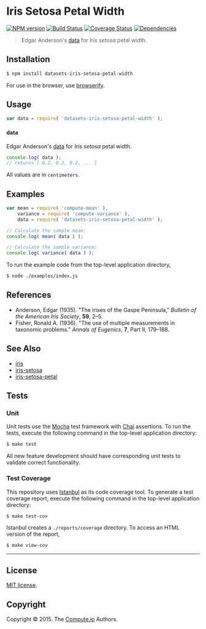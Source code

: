 Iris Setosa Petal Width
===
[![NPM version][npm-image]][npm-url] [![Build Status][travis-image]][travis-url] [![Coverage Status][codecov-image]][codecov-url] [![Dependencies][dependencies-image]][dependencies-url]

> Edgar Anderson's [data](https://en.wikipedia.org/wiki/Iris_flower_data_set) for *Iris setosa* petal width.


## Installation

``` bash
$ npm install datasets-iris-setosa-petal-width
```

For use in the browser, use [browserify](https://github.com/substack/node-browserify).


## Usage

``` javascript
var data = require( 'datasets-iris-setosa-petal-width' );
```

#### data

Edgar Anderson's [data](https://en.wikipedia.org/wiki/Iris_flower_data_set) for *Iris setosa* petal width.

``` javascript
console.log( data );
// returns [ 0.2, 0.2, 0.2, ... ]
```

All values are in `centimeters`.


## Examples

``` javascript
var mean = require( 'compute-mean' ),
	variance = require( 'compute-variance' ),
	data = require( 'datasets-iris-setosa-petal-width' );

// Calculate the sample mean:
console.log( mean( data ) );

// Calculate the sample variance:
console.log( variance( data ) );
```

To run the example code from the top-level application directory,

``` bash
$ node ./examples/index.js
```


## References

*	Anderson, Edgar (1935). "The irises of the Gaspe Peninsula," *Bulletin of the American Iris Society*, __59__, 2–5.
*	Fisher, Ronald A. (1936). "The use of multiple measurements in taxonomic problems." *Annals of Eugenics*, __7__, Part II, 179–188.


## See Also

*	[iris](https://github.com/datasets-io/iris)
*	[iris-setosa](https://github.com/datasets-io/iris-setosa)
*	[iris-setosa-petal](https://github.com/datasets-io/iris-setosa-petal)


## Tests

### Unit

Unit tests use the [Mocha](http://mochajs.org/) test framework with [Chai](http://chaijs.com) assertions. To run the tests, execute the following command in the top-level application directory:

``` bash
$ make test
```

All new feature development should have corresponding unit tests to validate correct functionality.


### Test Coverage

This repository uses [Istanbul](https://github.com/gotwarlost/istanbul) as its code coverage tool. To generate a test coverage report, execute the following command in the top-level application directory:

``` bash
$ make test-cov
```

Istanbul creates a `./reports/coverage` directory. To access an HTML version of the report,

``` bash
$ make view-cov
```


---
## License

[MIT license](http://opensource.org/licenses/MIT).


## Copyright

Copyright &copy; 2015. The [Compute.io](https://github.com/compute-io) Authors.


[npm-image]: http://img.shields.io/npm/v/datasets-iris-setosa-petal-width.svg
[npm-url]: https://npmjs.org/package/datasets-iris-setosa-petal-width

[travis-image]: http://img.shields.io/travis/datasets-io/iris-setosa-petal-width/master.svg
[travis-url]: https://travis-ci.org/datasets-io/iris-setosa-petal-width

[codecov-image]: https://img.shields.io/codecov/c/github/datasets-io/iris-setosa-petal-width/master.svg
[codecov-url]: https://codecov.io/github/datasets-io/iris-setosa-petal-width?branch=master

[dependencies-image]: http://img.shields.io/david/datasets-io/iris-setosa-petal-width.svg
[dependencies-url]: https://david-dm.org/datasets-io/iris-setosa-petal-width

[dev-dependencies-image]: http://img.shields.io/david/dev/datasets-io/iris-setosa-petal-width.svg
[dev-dependencies-url]: https://david-dm.org/dev/datasets-io/iris-setosa-petal-width

[github-issues-image]: http://img.shields.io/github/issues/datasets-io/iris-setosa-petal-width.svg
[github-issues-url]: https://github.com/datasets-io/iris-setosa-petal-width/issues
